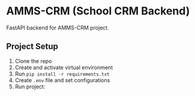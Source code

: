# AMMS-CRM (School CRM Backend)
FastAPI backend for AMMS-CRM project.

## Project Setup
1. Clone the repo
2. Create and activate virtual environment
3. Run `pip install -r requirements.txt`
4. Create `.env` file and set configurations
5. Run project:
